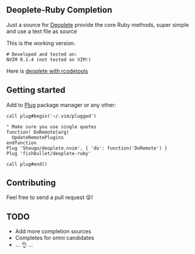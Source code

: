 ## Deoplete-Ruby Completion ##
Just a source for [Deoplete](https://github.com/Shougo/deoplete.nvim)
provide the core Ruby methods, super simple and use a text file as source

This is the working version.

```
# Developed and tested on:
NVIM 0.1.4 (not tested on VIM!)
```

Here is [deoplete with rcodetools](https://github.com/Shougo/deoplete-rct)

## Getting started

Add to [Plug](https://github.com/junegunn/vim-plug) package manager or any other:

```vim
call plug#begin('~/.vim/plugged')

" Make sure you use single quotes
function! DoRemote(arg)
  UpdateRemotePlugins
endfunction
Plug 'Shougo/deoplete.nvim', { 'do': function('DoRemote') }
Plug 'fishbullet/deoplete-ruby'

call plug#end()
```

## Contributing

Feel free to send a pull request :stuck_out_tongue_closed_eyes:!

## TODO

* Add more completion sources
* Completes for omni candidates
* ... :ok_hand: ...




